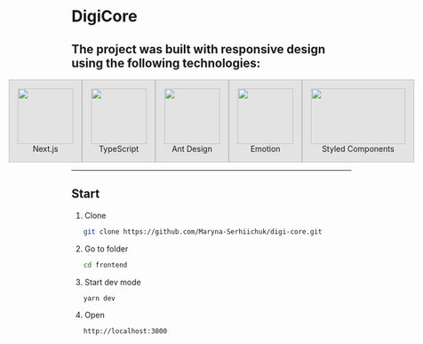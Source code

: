 <link rel="stylesheet" href="https://cdn.jsdelivr.net/gh/devicons/devicon@latest/devicon.min.css">

# DigiCore

## The project was built with responsive design using the following technologies:

<div style="display: flex; justify-content: center;">
    <div style="background: rgba(0,0,0,.1); padding: 15px; border: 1px solid rgb(190, 190, 190);">
        <img src="https://cdn.jsdelivr.net/gh/devicons/devicon@latest/icons/nextjs/nextjs-original.svg" height="100"/>
        <div style="display: flex; justify-content: center;">Next.js</div>
    </div>
    <div style="background: rgba(0,0,0,.1); padding: 15px; border: 1px solid rgb(190, 190, 190);">
        <img src="https://cdn.jsdelivr.net/gh/devicons/devicon@latest/icons/typescript/typescript-original.svg" height="100"/>
        <div style="display: flex; justify-content: center;">TypeScript</div>
    </div>
    <div style="background: rgba(0,0,0,.1); padding: 15px; border: 1px solid rgb(190, 190, 190);">
        <img src="https://cdn.jsdelivr.net/gh/devicons/devicon@latest/icons/antdesign/antdesign-original.svg" height="100"/>
        <div style="display: flex; justify-content: center;">Ant Design</div>
    </div>
    <div style="background: rgba(0,0,0,.1); padding: 15px; border: 1px solid rgb(190, 190, 190);">
        <img src="https://emotion.sh/logo-48x48.png" height="100"/>
        <div style="display: flex; justify-content: center;">Emotion</div>
    </div>
    <div style="background: rgba(0,0,0,.1); padding: 15px; border: 1px solid rgb(190, 190, 190);">
        <img src="https://styled-components.com/nav-logo.png" height="100" width="170" style="object-fit: cover; object-position: left center;"/>
        <div style="display: flex; justify-content: center;">Styled Components</div>
    </div>
</div>


---

## Start

1. Clone
```sh
   git clone https://github.com/Maryna-Serhiichuk/digi-core.git
```

2. Go to folder
```sh
   cd frontend
```

3. Start dev mode
```sh
   yarn dev
```

4. Open
```sh
   http://localhost:3000
```
